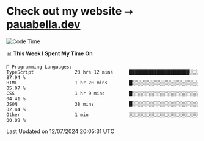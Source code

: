 # Check out my website ⭢ [pauabella.dev](https://pauabella.dev)

<!--START_SECTION:waka-->
![Code Time](http://img.shields.io/badge/Code%20Time-3%2C561%20hrs%2022%20mins-blue)

📊 **This Week I Spent My Time On** 

```text
💬 Programming Languages: 
TypeScript               23 hrs 12 mins      ██████████████████████░░░   87.94 % 
HTML                     1 hr 20 mins        █░░░░░░░░░░░░░░░░░░░░░░░░   05.07 % 
CSS                      1 hr 9 mins         █░░░░░░░░░░░░░░░░░░░░░░░░   04.41 % 
JSON                     38 mins             █░░░░░░░░░░░░░░░░░░░░░░░░   02.44 % 
Other                    1 min               ░░░░░░░░░░░░░░░░░░░░░░░░░   00.09 % 
```


 Last Updated on 12/07/2024 20:05:31 UTC
<!--END_SECTION:waka-->

